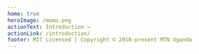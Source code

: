```yaml
---
home: true
heroImage: /momo.png
actionText: Introduction →
actionLink: /introduction/
footer: MIT Licensed | Copyright © 2018-present MTN Uganda
---
```





